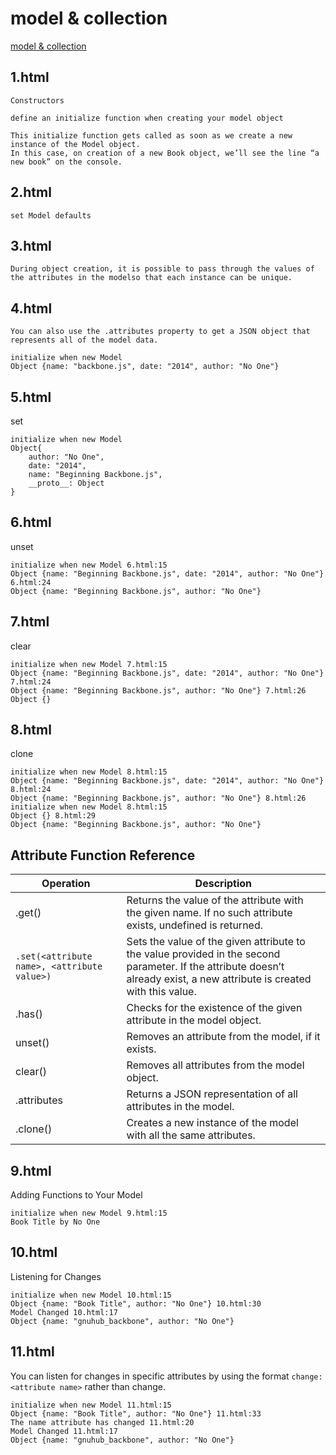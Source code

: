 model & collection
==========================

[model & collection](http://techbus.safaribooksonline.com/book/programming/javascript/9781430263340/chapter-4-backbone-view-and-templating-libraries/9781430263340_ch04_xhtml#X2ludGVybmFsX0h0bWxWaWV3P3htbGlkPTk3ODE0MzAyNjMzNDAlMkZzZWMyXzk3ODE0MzAyNjMzNDBfY2gwM194aHRtbCZxdWVyeT0=)

1.html
-------------
```
Constructors

define an initialize function when creating your model object

This initialize function gets called as soon as we create a new instance of the Model object. 
In this case, on creation of a new Book object, we’ll see the line “a new book” on the console.
```

2.html
-------------------

```
set Model defaults
```

3.html
---------
```
During object creation, it is possible to pass through the values of the attributes in the modelso that each instance can be unique.
```
4.html
-----------
```
You can also use the .attributes property to get a JSON object that represents all of the model data.
```
```
initialize when new Model 
Object {name: "backbone.js", date: "2014", author: "No One"}
```
5.html
-----------
set
```
initialize when new Model 
Object{
	author: "No One",
	date: "2014",
	name: "Beginning Backbone.js",
	__proto__: Object
}

````

6.html
------------
unset
```
initialize when new Model 6.html:15
Object {name: "Beginning Backbone.js", date: "2014", author: "No One"} 6.html:24
Object {name: "Beginning Backbone.js", author: "No One"}
```
7.html
-----------
clear
```
initialize when new Model 7.html:15
Object {name: "Beginning Backbone.js", date: "2014", author: "No One"} 7.html:24
Object {name: "Beginning Backbone.js", author: "No One"} 7.html:26
Object {} 
```
8.html
-----------
clone
```
initialize when new Model 8.html:15
Object {name: "Beginning Backbone.js", date: "2014", author: "No One"} 8.html:24
Object {name: "Beginning Backbone.js", author: "No One"} 8.html:26
initialize when new Model 8.html:15
Object {} 8.html:29
Object {name: "Beginning Backbone.js", author: "No One"} 
```

Attribute Function Reference
-------------------------------------

| Operation | Description |
| ---------- | ----------- |
| .get(<attribute name>) | Returns the value of the attribute with the given name. If no such attribute exists, undefined is returned. |
| `.set(<attribute name>, <attribute value>)` | Sets the value of the given attribute to the value provided in the second parameter. If the attribute doesn’t already exist, a new attribute is created with this value. |
| .has(<attribute name>) | Checks for the existence of the given attribute in the model object. |
| unset(<attribute name>) | Removes an attribute from the model, if it exists. |
| clear() | Removes all attributes from the model object. |
| .attributes | Returns a JSON representation of all attributes in the model. |
| .clone() | Creates a new instance of the model with all the same attributes. |

9.html
-----------

Adding Functions to Your Model

```
initialize when new Model 9.html:15
Book Title by No One
```
10.html
--------------
Listening for Changes
```
initialize when new Model 10.html:15
Object {name: "Book Title", author: "No One"} 10.html:30
Model Changed 10.html:17
Object {name: "gnuhub_backbone", author: "No One"}
```
11.html
-------------
You can listen for changes in specific attributes by using the format `change:<attribute name>` rather than change. 
```
initialize when new Model 11.html:15
Object {name: "Book Title", author: "No One"} 11.html:33
The name attribute has changed 11.html:20
Model Changed 11.html:17
Object {name: "gnuhub_backbone", author: "No One"} 
```